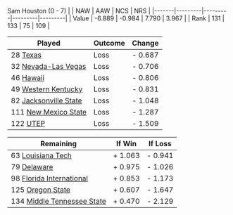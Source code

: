 Sam Houston (0 - 7)
|       |   NAW   |   AAW   |   NCS   |   NRS   |
|-------|---------|---------|---------|---------|
| Value |  -6.889 |  -0.984 |   7.790 |   3.967 |
| Rank  |     131 |     133 |      75 |     109 |

| Played                    | Outcome    |  Change  |
|---------------------------|------------|----------|
|  28 [Texas                 ](Texas.md)| Loss       | -  0.687 |
|  32 [Nevada-Las Vegas      ](NevadaLasVegas.md)| Loss       | -  0.706 |
|  46 [Hawaii                ](Hawaii.md)| Loss       | -  0.806 |
|  49 [Western Kentucky      ](WesternKentucky.md)| Loss       | -  0.831 |
|  82 [Jacksonville State    ](JacksonvilleState.md)| Loss       | -  1.048 |
| 111 [New Mexico State      ](NewMexicoState.md)| Loss       | -  1.287 |
| 122 [UTEP                  ](UTEP.md)| Loss       | -  1.509 |

| Remaining                 |  If Win  |  If Loss |
|---------------------------|----------|----------|
|  63 [Louisiana Tech        ](LouisianaTech.md)| +  1.063 | -  0.941 |
|  79 [Delaware              ](Delaware.md)| +  0.975 | -  1.026 |
|  98 [Florida International ](FloridaInternational.md)| +  0.853 | -  1.173 |
| 125 [Oregon State          ](OregonState.md)| +  0.607 | -  1.647 |
| 134 [Middle Tennessee State](MiddleTennesseeState.md)| +  0.470 | -  2.129 |

